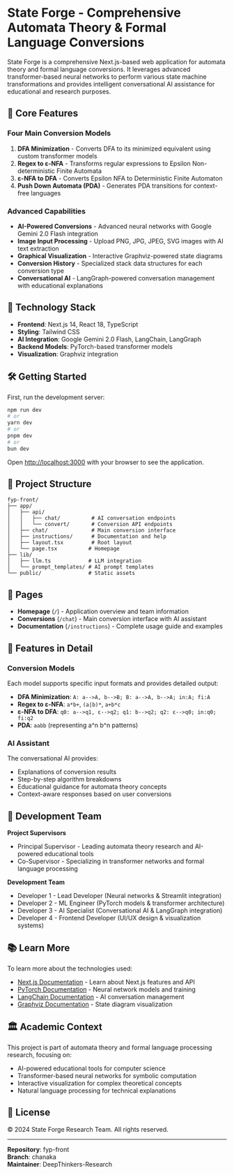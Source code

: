 # State Forge - Comprehensive Automata Theory & Formal Language Conversions

State Forge is a comprehensive Next.js-based web application for automata theory and formal language conversions. It leverages advanced transformer-based neural networks to perform various state machine transformations and provides intelligent conversational AI assistance for educational and research purposes.

## 🎯 Core Features

### Four Main Conversion Models

1. **DFA Minimization** - Converts DFA to its minimized equivalent using custom transformer models
2. **Regex to ε-NFA** - Transforms regular expressions to Epsilon Non-deterministic Finite Automata
3. **ε-NFA to DFA** - Converts Epsilon NFA to Deterministic Finite Automaton
4. **Push Down Automata (PDA)** - Generates PDA transitions for context-free languages

### Advanced Capabilities

- **AI-Powered Conversions** - Advanced neural networks with Google Gemini 2.0 Flash integration
- **Image Input Processing** - Upload PNG, JPG, JPEG, SVG images with AI text extraction
- **Graphical Visualization** - Interactive Graphviz-powered state diagrams
- **Conversion History** - Specialized stack data structures for each conversion type
- **Conversational AI** - LangGraph-powered conversation management with educational explanations

## 🚀 Technology Stack

- **Frontend**: Next.js 14, React 18, TypeScript
- **Styling**: Tailwind CSS
- **AI Integration**: Google Gemini 2.0 Flash, LangChain, LangGraph
- **Backend Models**: PyTorch-based transformer models
- **Visualization**: Graphviz integration

## 🛠 Getting Started

First, run the development server:

```bash
npm run dev
# or
yarn dev
# or
pnpm dev
# or
bun dev
```

Open [http://localhost:3000](http://localhost:3000) with your browser to see the application.

## 📁 Project Structure

```
fyp-front/
├── app/
│   ├── api/
│   │   ├── chat/          # AI conversation endpoints
│   │   └── convert/       # Conversion API endpoints
│   ├── chat/              # Main conversion interface
│   ├── instructions/      # Documentation and help
│   ├── layout.tsx         # Root layout
│   └── page.tsx          # Homepage
├── lib/
│   ├── llm.ts            # LLM integration
│   └── prompt_templates/ # AI prompt templates
└── public/               # Static assets
```

## 🎨 Pages

- **Homepage** (`/`) - Application overview and team information
- **Conversions** (`/chat`) - Main conversion interface with AI assistant
- **Documentation** (`/instructions`) - Complete usage guide and examples

## 🔧 Features in Detail

### Conversion Models

Each model supports specific input formats and provides detailed output:

- **DFA Minimization**: `A: a-->A, b-->B; B: a-->A, b-->A; in:A; fi:A`
- **Regex to ε-NFA**: `a*b+`, `(a|b)*`, `a+b*c`
- **ε-NFA to DFA**: `q0: a-->q1, ε-->q2; q1: b-->q2; q2: ε-->q0; in:q0; fi:q2`
- **PDA**: `aabb` (representing a^n b^n patterns)

### AI Assistant

The conversational AI provides:

- Explanations of conversion results
- Step-by-step algorithm breakdowns
- Educational guidance for automata theory concepts
- Context-aware responses based on user conversions

## 👥 Development Team

**Project Supervisors**

- Principal Supervisor - Leading automata theory research and AI-powered educational tools
- Co-Supervisor - Specializing in transformer networks and formal language processing

**Development Team**

- Developer 1 - Lead Developer (Neural networks & Streamlit integration)
- Developer 2 - ML Engineer (PyTorch models & transformer architecture)
- Developer 3 - AI Specialist (Conversational AI & LangGraph integration)
- Developer 4 - Frontend Developer (UI/UX design & visualization systems)

## 📚 Learn More

To learn more about the technologies used:

- [Next.js Documentation](https://nextjs.org/docs) - Learn about Next.js features and API
- [PyTorch Documentation](https://pytorch.org/docs/) - Neural network models and training
- [LangChain Documentation](https://docs.langchain.com/) - AI conversation management
- [Graphviz Documentation](https://graphviz.org/documentation/) - State diagram visualization

## 🏛️ Academic Context

This project is part of automata theory and formal language processing research, focusing on:

- AI-powered educational tools for computer science
- Transformer-based neural networks for symbolic computation
- Interactive visualization for complex theoretical concepts
- Natural language processing for technical explanations

## 📄 License

© 2024 State Forge Research Team. All rights reserved.

---

**Repository**: fyp-front  
**Branch**: chanaka  
**Maintainer**: DeepThinkers-Research

